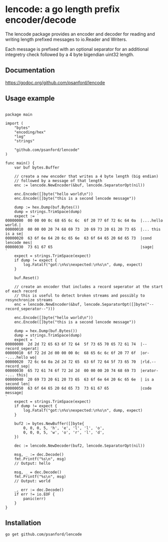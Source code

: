 lencode: a go length prefix encoder/decode
==========================================

The lencode package provides an encoder and decoder for reading and writing length prefixed messages to io.Reader and Writers.

Each message is prefixed with an optional separator for an additional integretry check followed by a 4 byte bigendian uint32 length.


## Documentation

https://godoc.org/github.com/psanford/lencode

## Usage example

```

package main

import (
	"bytes"
	"encoding/hex"
	"log"
	"strings"

	"github.com/psanford/lencode"
)

func main() {
	var buf bytes.Buffer

	// create a new encoder that writes a 4 byte length (big endian)
	// followed by a message of that length
	enc := lencode.NewEncoder(&buf, lencode.SeparatorOpt(nil))

	enc.Encode([]byte("hello world\n"))
	enc.Encode([]byte("this is a second lencode message"))

	dump := hex.Dump(buf.Bytes())
	dump = strings.TrimSpace(dump)
	expect := `
00000000  00 00 00 0c 68 65 6c 6c  6f 20 77 6f 72 6c 64 0a  |....hello world.|
00000010  00 00 00 20 74 68 69 73  20 69 73 20 61 20 73 65  |... this is a se|
00000020  63 6f 6e 64 20 6c 65 6e  63 6f 64 65 20 6d 65 73  |cond lencode mes|
00000030  73 61 67 65                                       |sage|
`
	expect = strings.TrimSpace(expect)
	if dump != expect {
		log.Fatalf("got:\n%s\nexpected:\n%s\n", dump, expect)
	}

	buf.Reset()

	// create an encoder that includes a record seperator at the start of each record
	// this is useful to detect broken streams and possibly to resynchronize streams
	enc = lencode.NewEncoder(&buf, lencode.SeparatorOpt([]byte("--record_seperator--")))

	enc.Encode([]byte("hello world\n"))
	enc.Encode([]byte("this is a second lencode message"))

	dump = hex.Dump(buf.Bytes())
	dump = strings.TrimSpace(dump)
	expect = `
00000000  2d 2d 72 65 63 6f 72 64  5f 73 65 70 65 72 61 74  |--record_seperat|
00000010  6f 72 2d 2d 00 00 00 0c  68 65 6c 6c 6f 20 77 6f  |or--....hello wo|
00000020  72 6c 64 0a 2d 2d 72 65  63 6f 72 64 5f 73 65 70  |rld.--record_sep|
00000030  65 72 61 74 6f 72 2d 2d  00 00 00 20 74 68 69 73  |erator--... this|
00000040  20 69 73 20 61 20 73 65  63 6f 6e 64 20 6c 65 6e  | is a second len|
00000050  63 6f 64 65 20 6d 65 73  73 61 67 65              |code message|
`
	expect = strings.TrimSpace(expect)
	if dump != expect {
		log.Fatalf("got:\n%s\nexpected:\n%s\n", dump, expect)
	}

	buf2 := bytes.NewBuffer([]byte{
		0, 0, 0, 5, 'h', 'e', 'l', 'l', 'o',
		0, 0, 0, 5, 'w', 'o', 'r', 'l', 'd',
	})

	dec := lencode.NewDecoder(buf2, lencode.SeparatorOpt(nil))

	msg, _ := dec.Decode()
	fmt.Printf("%s\n", msg)
	// Output: hello

	msg, _ = dec.Decode()
	fmt.Printf("%s\n", msg)
	// Output: world

	_, err := dec.Decode()
	if err != io.EOF {
		panic(err)
	}
}

```

## Installation

```
go get github.com/psanford/lencode
```
